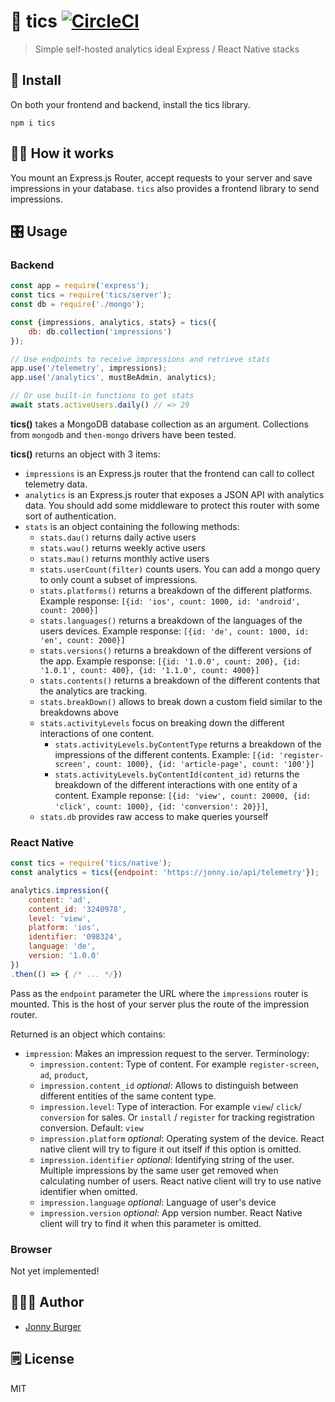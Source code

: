# 🎢  tics [![CircleCI](https://circleci.com/gh/JonnyBurger/tics/tree/master.svg?style=svg)](https://circleci.com/gh/JonnyBurger/tics/tree/master)
> Simple self-hosted analytics ideal Express / React Native stacks

## 🚥 Install

On both your frontend and backend, install the tics library.

```
npm i tics
```

## 🤹🏼‍  How it works
You mount an Express.js Router, accept requests to your server and save impressions in your database. `tics` also provides a frontend library to send impressions. 

## 🎛 Usage
### Backend

```js
const app = require('express');
const tics = require('tics/server');
const db = require('./mongo');

const {impressions, analytics, stats} = tics({
    db: db.collection('impressions')
});

// Use endpoints to receive impressions and retrieve stats
app.use('/telemetry', impressions);
app.use('/analytics', mustBeAdmin, analytics);

// Or use built-in functions to get stats
await stats.activeUsers.daily() // => 29
```

**tics()** takes a MongoDB database collection as an argument. Collections from `mongodb` and `then-mongo` drivers have been tested.

**tics()** returns an object with 3 items:

- `impressions` is an Express.js router that the frontend can call to collect telemetry data.
- `analytics` is an Express.js router that exposes a JSON API with analytics data. You should add some middleware to protect this router with some sort of authentication.
- `stats` is an object containing the following methods:
    - `stats.dau()` returns daily active users
    - `stats.wau()` returns weekly active users
    - `stats.mau()` returns monthly active users
    - `stats.userCount(filter)` counts users. You can add a mongo query to only count a subset of impressions.
    - `stats.platforms()` returns a breakdown of the different platforms. Example response: `[{id: 'ios', count: 1000, id: 'android', count: 2000}]`
    - `stats.languages()` returns a breakdown of the languages of the users devices. Example response: `[{id: 'de', count: 1000, id: 'en', count: 2000}]`
    - `stats.versions()` returns a breakdown of the different versions of the app. Example response: `[{id: '1.0.0', count: 200}, {id: '1.0.1', count: 400}, {id: '1.1.0', count: 4000}]`
    - `stats.contents()` returns a breakdown of the different contents that the analytics are tracking.
    - `stats.breakDown()` allows to break down a custom field similar to the breakdowns above
    - `stats.activityLevels` focus on breaking down the different interactions of one content.
        - `stats.activityLevels.byContentType` returns a breakdown of the impressions of the different contents. Example: `[{id: 'register-screen', count: 1000}, {id: 'article-page', count: '100'}]`
        - `stats.activityLevels.byContentId(content_id)` returns the breakdown of the different interactions with one entity of a content. Example reponse: `[{id: 'view', count: 20000, {id: 'click', count: 1000}, {id: 'conversion': 20}}]`,
    - `stats.db` provides raw access to make queries yourself

### React Native

```js
const tics = require('tics/native');
const analytics = tics({endpoint: 'https://jonny.io/api/telemetry'});

analytics.impression({
    content: 'ad',
    content_id: '3240978',
    level: 'view',
    platform: 'ios',
    identifier: '098324',
    language: 'de',
    version: '1.0.0'
})
.then(() => { /* ... */})
```

Pass as the `endpoint` parameter the URL where the `impressions` router is mounted. This is the host of your server plus the route of the impression router.

Returned is an object which contains: 

- `impression`: Makes an impression request to the server. Terminology:
    - `impression.content`: Type of content. For example `register-screen`, `ad`, `product`,
    - `impression.content_id` *optional*: Allows to distinguish between different entities of the same content type.
    - `impression.level`: Type of interaction. For example `view`/ `click`/ `conversion` for sales. Or `install` / `register` for tracking registration conversion. Default: `view`
    - `impression.platform` *optional*: Operating system of the device. React native client will try to figure it out itself if this option is omitted.
    - `impression.identifier` *optional*: Identifying string of the user. Multiple impressions by the same user get removed when calculating number of users. React native client will try to use native identifier when omitted.
    - `impression.language` *optional*: Language of user's device
    - `impression.version` *optional*: App version number. React Native client will try to find it when this parameter is omitted.
### Browser

Not yet implemented!

## 👨🏻‍💻 Author

* [Jonny Burger](https://jonny.io)

## 🗒 License
MIT
